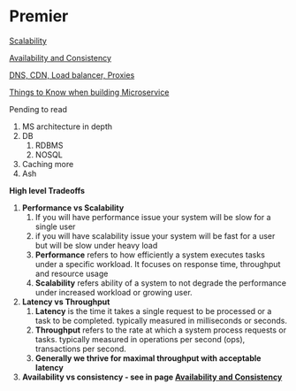 # Premier

[Scalability](Scalability.md)

[Availability and Consistency](Availability-Consistency.md)

[DNS, CDN, Load balancer, Proxies](DNS-CDN-Load_balancer-Proxies.md)

[Things to Know when building Microservice](Things-to-Know-when-building-Microservice.md)

Pending to read

1. MS architecture in depth
2. DB
   1. RDBMS
   2. NOSQL
3. Caching more
4. Ash

**High level Tradeoffs**

1. **Performance vs Scalability**
   1. If you will have performance issue your system will be slow for a single user
   2. if you will have scalability issue your system will be fast for a user but will be slow under heavy load
   3. **Performance** refers to how efficiently a system executes tasks under a specific workload. It focuses on response time, throughput and resource usage
   4. **Scalability** refers ability of a system to not degrade the performance under increased workload or growing user.
2. **Latency vs Throughput**
   1. **Latency** is the time it takes a single request to be processed or a task to be completed. typically measured in milliseconds or seconds.
   2. **Throughput** refers to the rate at which a system process requests or tasks. typically measured in operations per second (ops), transactions per second.
   3. **Generally we thrive for maximal throughput with acceptable latency**
3. **Availability vs consistency - see in page [Availability and Consistency](Availability-Consistency.md)**
